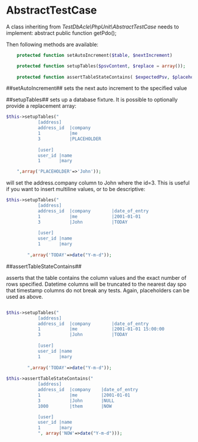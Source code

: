 AbstractTestCase
=================

A class inheriting from *TestDbAcle\PhpUnit\AbstractTestCase* needs to implement:
    abstract public function getPdo();

 
Then following methods are available:
```php
    protected function setAutoIncrement($table, $nextIncrement)

    protected function setupTables($psvContent, $replace = array());
    
    protected function assertTableStateContains( $expectedPsv, $placeholders = array(), $message = '' );
```


##setAutoIncrement##
sets the next auto increment to the specified value

##setupTables##
sets up a database fixture.
It is possible to optionally provide a replacement array:
```php
$this->setupTables("
            [address]
            address_id  |company
            1           |me
            3           |PLACEHOLDER
    
            [user]
            user_id |name
            1       |mary

    ",array('PLACEHOLDER'=>'John'));
```

will set the address.company column to John where the id=3. This is useful if you want to insert multiline values, or to be descriptive:

```php
$this->setupTables("
            [address]
            address_id  |company        |date_of_entry
            1           |me             |2001-01-01
            3           |John           |TODAY
    
            [user]
            user_id |name
            1       |mary
    
        ",array('TODAY'=>date("Y-m-d"));
```


##assertTableStateContains##

asserts that the table contains the column values and the exact number of rows specified.
Datetime columns will be truncated to the nearest day spo that timestamp columns do not break any tests.
Again, placeholders can be used as above.

```php

$this->setupTables("
            [address]
            address_id  |company        |date_of_entry
            1           |me             |2001-01-01 15:00:00
            3           |John           |TODAY
    
            [user]
            user_id |name
            1       |mary
    
        ",array('TODAY'=>date("Y-m-d"));
        
$this->assertTableStateContains("
            [address]
            address_id  |company    |date_of_entry
            1           |me         |2001-01-01 
            3           |John       |NULL
            1000        |them       |NOW

            [user]
            user_id |name
            1       |mary
            ", array('NOW'=>date("Y-m-d")));
```

